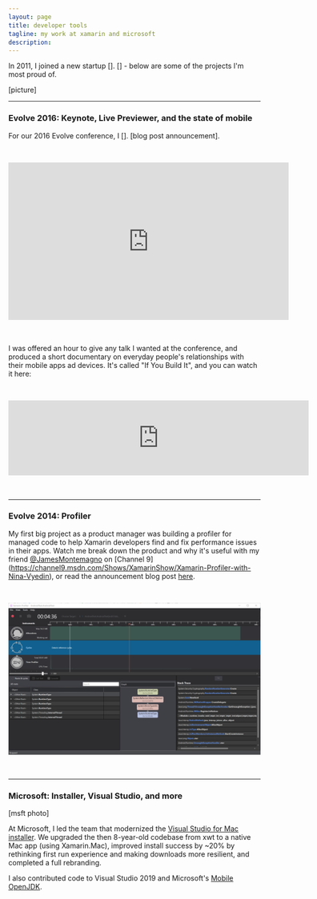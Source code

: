 ```yaml
---
layout: page
title: developer tools
tagline: my work at xamarin and microsoft
description: 
---
```


In 2011, I joined a new startup []. [] - below are some of the projects I'm most proud of.

[picture]

---

### Evolve 2016: Keynote, Live Previewer, and the state of mobile

For our 2016 Evolve conference, I []. [blog post announcement]. 

<br/>

<p align="center">
<iframe width="560" height="315" src="https://www.youtube.com/embed/jgXCB51e4ak?t=1800" frameborder="0" allow="accelerometer; autoplay; clipboard-write; encrypted-media; gyroscope; picture-in-picture" allowfullscreen></iframe>
</p> 

<br/>

I was offered an hour to give any talk I wanted at the conference, and produced a short documentary on everyday people's relationships with their mobile apps ad devices. It's called "If You Build It", and you can watch it here:

<br/>
<p align="center">
<iframe src="https://vimeo.com/album/3937948/embed" width=600 allowfullscreen frameborder="0"></iframe>
</p>
<br/>

---

### Evolve 2014: Profiler

My first big project as a product manager was building a profiler for managed code to help Xamarin developers find and fix performance issues in their apps.  Watch me break down the product and why it's useful with my friend [@JamesMontemagno](https://twitter.com/JamesMontemagno) on [Channel 9] (https://channel9.msdn.com/Shows/XamarinShow/Xamarin-Profiler-with-Nina-Vyedin), or read the announcement blog post [here](https://devblogs.microsoft.com/xamarin/say-hello-to-the-xamarin-profiler/).

<br/>
<p align="center">
<img src="../assets/images/cycles-vs.png" alt="Profiler" width="600"/>
</p>
<br/>

---

### Microsoft: Installer, Visual Studio, and more

[msft photo]

At Microsoft, I led the team that modernized the [Visual Studio for Mac installer](https://www.youtube.com/watch?v=KMXm43LVNeY&ab_channel=ProgrammingKnowledge). We upgraded the then 8-year-old codebase from xwt to a native Mac app (using Xamarin.Mac), improved install success by ~20% by rethinking first run experience and making downloads more resilient, and completed a full rebranding. 

I also contributed code to Visual Studio 2019 and Microsoft's [Mobile OpenJDK](https://docs.microsoft.com/en-us/xamarin/android/get-started/installation/openjdk). 
